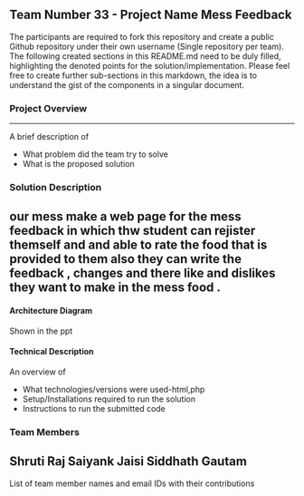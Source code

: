 ## Team Number 33 - Project Name Mess Feedback

The participants are required to fork this repository and create a public Github repository under their own username (Single repository per team). The following created sections in this README.md need to be duly filled, highlighting the denoted points for the solution/implementation. Please feel free to create further sub-sections in this markdown, the idea is to understand the gist of the components in a singular document.

### Project Overview
----------------------------------

A brief description of 
* What problem did the team try to solve
* What is the proposed solution

### Solution Description
our mess make a web page for the mess feedback in which thw student can rejister themself and and able to rate the food that is provided to them also they can write the feedback , changes and there like and dislikes they want to make in the mess food .
-------------------------
#### Architecture Diagram
Shown in the ppt

#### Technical Description

An overview of 
* What technologies/versions were used-html,php
* Setup/Installations required to run the solution
* Instructions to run the submitted code

### Team Members
Shruti Raj
Saiyank Jaisi
Siddhath Gautam
----------------------------------

List of team member names and email IDs with their contributions
